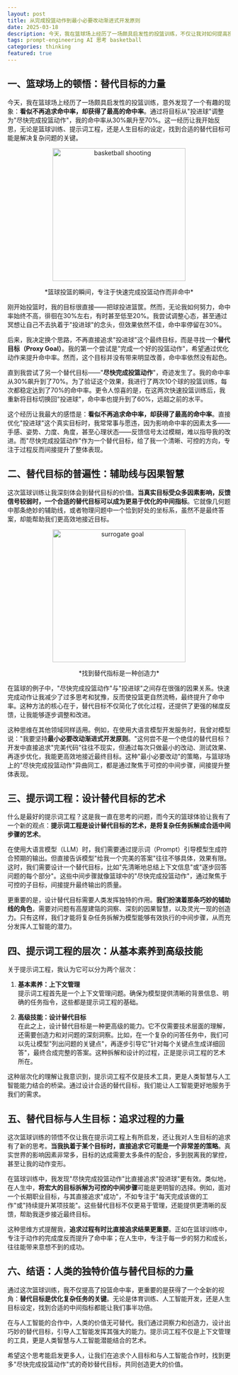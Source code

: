 ```yaml
---
layout: post
title: 从完成投篮动作到最小必要改动渐进式开发原则
date: 2025-03-18
description: 今天，我在篮球场上经历了一场颇具启发性的投篮训练，不仅让我对如何提高投篮命中率有了新的认识，还让我对如何给大语言模型喂提示词，甚至如何给作为智能体的自己喂提示词有了新的思考。
tags: prompt-engineering AI 思考 basketball
categories: thinking
featured: true
---
```




## 一、篮球场上的顿悟：替代目标的力量

今天，我在篮球场上经历了一场颇具启发性的投篮训练，意外发现了一个有趣的现象：**看似不再追求命中率，却获得了最高的命中率**。通过将目标从"投进球"调整为"尽快完成投篮动作"，我的命中率从30%飙升至70%。这一经历让我开始反思，无论是篮球训练、提示词工程，还是人生目标的设定，找到合适的替代目标可能是解决复杂问题的关键。

<div style="text-align: center;">
  <img src="https://s2.loli.net/2025/03/19/YmONaVps3Rjv5DH.png" alt="basketball shooting" width="300" height="auto">
  <p>*篮球投篮的瞬间，专注于快速完成投篮动作而非命中*</p>
</div>


刚开始投篮时，我的目标很直接——把球投进篮筐。然而，无论我如何努力，命中率始终不高，徘徊在30%左右，有时甚至低至20%。我尝试调整心态，甚至通过冥想让自己不去执着于"投进球"的念头，但效果依然不佳，命中率停留在30%。

后来，我决定换个思路，不再直接追求"投进球"这个最终目标，而是寻找一个**替代目标（Proxy Goal）**。我的第一个尝试是"完成一个好的投篮动作"，希望通过优化动作来提升命中率。然而，这个目标并没有带来明显改善，命中率依然没有起色。

直到我尝试了另一个替代目标——"**尽快完成投篮动作**"，奇迹发生了。我的命中率从30%飙升到了70%。为了验证这个效果，我进行了两次10个球的投篮训练，每次都稳定达到了70%的命中率。更令人惊喜的是，在这两次快速投篮训练后，我重新将目标切换回"投进球"，命中率也提升到了60%，远超之前的水平。

这个经历让我最大的感悟是：**看似不再追求命中率，却获得了最高的命中率**。直接优化"投进球"这个真实目标时，我常常事与愿违，因为影响命中率的因素太多——手感、姿势、力度、角度，甚至心理状态——反馈信号太过模糊，难以指导我的改进。而"尽快完成投篮动作"作为一个替代目标，给了我一个清晰、可控的方向，专注于过程反而间接提升了整体表现。

## 二、替代目标的普遍性：辅助线与因果智慧

这次篮球训练让我深刻体会到替代目标的价值。**当真实目标受众多因素影响，反馈信号较弱时，一个合适的替代目标可以成为更易于优化的中间指标**。它就像几何题中那条绝妙的辅助线，或者物理问题中一个恰到好处的坐标系，虽然不是最终答案，却能帮助我们更高效地接近目标。



<div style="text-align: center;">
  <img src="https://s2.loli.net/2025/03/19/6ojEfCtVXJWTwzp.png" alt="surrogate goal" width="300" height="auto">
  <p>*找到替代指标是一种创造力*</p>
</div>

在篮球的例子中，"尽快完成投篮动作"与"投进球"之间存在很强的因果关系。快速完成动作让我减少了过多思考和犹豫，反而使投篮更自然流畅，最终提升了命中率。这种方法的核心在于，替代目标不仅简化了优化过程，还提供了更强的梯度反馈，让我能够逐步调整和改进。

这种思维在其他领域同样适用。例如，在使用大语言模型开发服务时，我曾对模型说："我要坚持**最小必要改动渐进式开发原则**。"这何尝不是一个绝佳的替代目标？开发中直接追求"完美代码"往往不现实，但通过每次只做最小的改动、测试效果、再逐步优化，我能更高效地接近最终目标。这种"最小必要改动"的策略，与篮球场上的"尽快完成投篮动作"异曲同工，都是通过聚焦于可控的中间步骤，间接提升整体表现。

## 三、提示词工程：设计替代目标的艺术

什么是最好的提示词工程？这是我一直在思考的问题，而今天的篮球体验让我有了一个新的观点：**提示词工程是设计替代目标的艺术，是将复杂任务拆解成合适中间步骤的艺术**。

在使用大语言模型（LLM）时，我们需要通过提示词（Prompt）引导模型生成符合预期的输出。但直接告诉模型"给我一个完美的答案"往往不够具体，效果有限。这时，我们需要设计一个替代目标，比如"先清晰地总结上下文信息"或"逐步回答问题的每个部分"。这些中间步骤就像篮球中的"尽快完成投篮动作"，通过聚焦于可控的子目标，间接提升最终输出的质量。

更重要的是，设计替代目标需要人类发挥独特的作用。**我们扮演着那条巧妙的辅助线的角色**，需要对问题有高屋建瓴的洞察、深刻的因果智慧，以及灵光一现的创造力。只有这样，我们才能将复杂任务拆解为模型能够有效执行的中间步骤，从而充分发挥人工智能的潜力。

## 四、提示词工程的层次：从基本素养到高级技能

关于提示词工程，我认为它可以分为两个层次：

1. **基本素养：上下文管理**  
   提示词工程首先是一个上下文管理问题。确保为模型提供清晰的背景信息、明确的任务指令，这些都是提示词工程的基础。

2. **高级技能：设计替代目标**  
   在此之上，设计替代目标是一种更高级的能力。它不仅需要技术层面的理解，还需要创造力和对问题的深刻洞察。比如，在一个复杂的问答任务中，我们可以先让模型"列出问题的关键点"，再逐步引导它"针对每个关键点生成详细回答"，最终合成完整的答案。这种拆解和设计的过程，正是提示词工程的艺术所在。

这种层次化的理解让我意识到，提示词工程不仅是技术工具，更是人类智慧与人工智能能力结合的桥梁。通过设计合适的替代目标，我们能让人工智能更好地服务于我们的需求。

## 五、替代目标与人生目标：追求过程的力量

这次篮球训练的领悟不仅让我在提示词工程上有所启发，还让我对人生目标的追求有了新的思考。**当我执着于某个目标时，直接追求它可能是一个非常差的策略**。真实世界的影响因素非常多，目标的达成需要太多条件的配合，多到脱离我的掌控，甚至让我的动作变形。

在篮球训练中，我发现"尽快完成投篮动作"比直接追求"投进球"更有效。类似地，在人生中，**将宏大的目标拆解为可控的中间步骤**可能是更明智的选择。例如，面对一个长期职业目标，与其直接追求"成功"，不如专注于"每天完成该做的工作"或"持续提升某项技能"。这些替代目标不仅更易于管理，还能提供更清晰的反馈，帮助我逐步接近最终目标。

这种思维方式提醒我，**追求过程有时比直接追求结果更重要**。正如在篮球训练中，专注于动作的完成度反而提升了命中率；在人生中，专注于每一步的努力和成长，往往能带来意想不到的成功。

## 六、结语：人类的独特价值与替代目标的力量

通过这次篮球训练，我不仅提高了投篮命中率，更重要的是获得了一个全新的视角：**替代目标是优化复杂任务的关键**。无论是体育训练、人工智能开发，还是人生目标设定，找到合适的中间指标都能让我们事半功倍。

在与人工智能的合作中，人类的价值无可替代。我们通过洞察力和创造力，设计出巧妙的替代目标，引导人工智能发挥其强大的能力。提示词工程不仅是上下文管理的工具，更是人类智慧与人工智能潜能结合的艺术。

希望这个思考能启发更多人，让我们在追求个人目标和与人工智能合作时，找到更多"尽快完成投篮动作"式的奇妙替代目标，共同创造更大的价值。